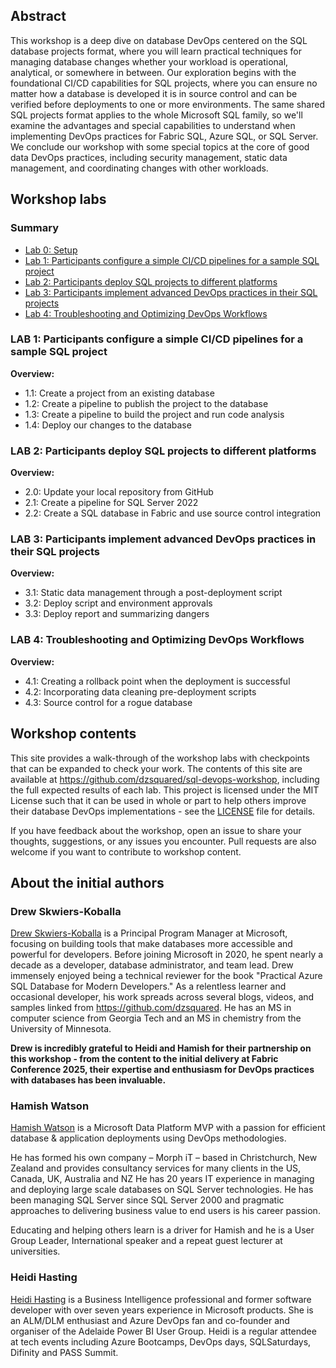 
## Abstract

This workshop is a deep dive on database DevOps centered on the SQL database projects format, where you will learn practical techniques for managing database changes whether your workload is operational, analytical, or somewhere in between. Our exploration begins with the foundational CI/CD capabilities for SQL projects, where you can ensure no matter how a database is developed it is in source control and can be verified before deployments to one or more environments. The same shared SQL projects format applies to the whole Microsoft SQL family, so we'll examine the advantages and special capabilities to understand when implementing DevOps practices for Fabric SQL, Azure SQL, or SQL Server. We conclude our workshop with some special topics at the core of good data DevOps practices, including security management, static data management, and coordinating changes with other workloads.

## Workshop labs

### Summary
- [Lab 0: Setup](LAB0/README.md)
- [Lab 1: Participants configure a simple CI/CD pipelines for a sample SQL project](LAB1/README.md)
- [Lab 2: Participants deploy SQL projects to different platforms](LAB2/README.md)
- [Lab 3: Participants implement advanced DevOps practices in their SQL projects](LAB3/README.md)
- [Lab 4: Troubleshooting and Optimizing DevOps Workflows](LAB4/README.md)

### LAB 1: Participants configure a simple CI/CD pipelines for a sample SQL project

**Overview:**
- 1.1: Create a project from an existing database
- 1.2: Create a pipeline to publish the project to the database
- 1.3: Create a pipeline to build the project and run code analysis
- 1.4: Deploy our changes to the database

### LAB 2: Participants deploy SQL projects to different platforms

**Overview:**
- 2.0: Update your local repository from GitHub
- 2.1: Create a pipeline for SQL Server 2022
- 2.2: Create a SQL database in Fabric and use source control integration

### LAB 3: Participants implement advanced DevOps practices in their SQL projects

**Overview:**
- 3.1: Static data management through a post-deployment script
- 3.2: Deploy script and environment approvals
- 3.3: Deploy report and summarizing dangers

### LAB 4: Troubleshooting and Optimizing DevOps Workflows

**Overview:**
- 4.1: Creating a rollback point when the deployment is successful
- 4.2: Incorporating data cleaning pre-deployment scripts
- 4.3: Source control for a rogue database

## Workshop contents

This site provides a walk-through of the workshop labs with checkpoints that can be expanded to check your work. The contents of this site are available at https://github.com/dzsquared/sql-devops-workshop, including the full expected results of each lab. This project is licensed under the MIT License such that it can be used in whole or part to help others improve their database DevOps implementations - see the [LICENSE](LICENSE.md) file for details.

If you have feedback about the workshop, open an issue to share your thoughts, suggestions, or any issues you encounter. Pull requests are also welcome if you want to contribute to workshop content.

## About the initial authors

### Drew Skwiers-Koballa

[Drew Skwiers-Koballa](https://www.linkedin.com/in/drew-skwiers-koballa/) is a Principal Program Manager at Microsoft, focusing on building tools that make databases more accessible and powerful for developers. Before joining Microsoft in 2020, he spent nearly a decade as a developer, database administrator, and team lead. Drew immensely enjoyed being a technical reviewer for the book "Practical Azure SQL Database for Modern Developers." As a relentless learner and occasional developer, his work spreads across several blogs, videos, and samples linked from https://github.com/dzsquared. He has an MS in computer science from Georgia Tech and an MS in chemistry from the University of Minnesota.

**Drew is incredibly grateful to Heidi and Hamish for their partnership on this workshop - from the content to the initial delivery at Fabric Conference 2025, their expertise and enthusiasm for DevOps practices with databases has been invaluable.**

### Hamish Watson

[Hamish Watson](https://www.linkedin.com/in/hamishwatson8/) is a Microsoft Data Platform MVP with a passion for efficient database & application deployments using DevOps methodologies.

He has formed his own company – Morph iT – based in Christchurch, New Zealand and provides consultancy services for many clients in the US, Canada, UK, Australia and NZ
He has 20 years IT experience in managing and deploying large scale databases on SQL Server technologies. He has been managing SQL Server since SQL Server 2000 and pragmatic approaches to delivering business value to end users is his career passion.

Educating and helping others learn is a driver for Hamish and he is a User Group Leader, International speaker and a repeat guest lecturer at universities.

### Heidi Hasting

[Heidi Hasting](https://www.linkedin.com/in/heidi-hasting-a068694/) is a Business Intelligence professional and former software developer with over seven years experience in Microsoft products. She is an ALM/DLM enthusiast and Azure DevOps fan and co-founder and organiser of the Adelaide Power BI User Group. Heidi is a regular attendee at tech events including Azure Bootcamps, DevOps days, SQLSaturdays, Difinity and PASS Summit.

